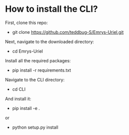 # How to install the CLI?

First, clone this repo:

- git clone https://github.com/teddbug-S/Emrys-Uriel.git

Next, navigate to the downloaded directory:

- cd Emrys-Uriel

Install all the required packages:

- pip install -r requirements.txt

Navigate to the CLI directory:

- cd CLI

And install it:

- pip install -e .

or 

- python setup.py install
